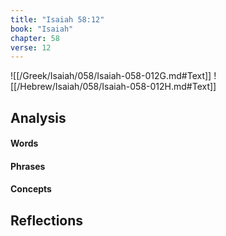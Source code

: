 ```yaml
---
title: "Isaiah 58:12"
book: "Isaiah"
chapter: 58
verse: 12
---
```

![[/Greek/Isaiah/058/Isaiah-058-012G.md#Text]]
![[/Hebrew/Isaiah/058/Isaiah-058-012H.md#Text]]

## Analysis

#### Words

#### Phrases

#### Concepts

## Reflections
